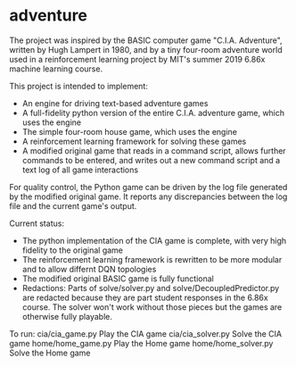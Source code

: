 # adventure

The project was inspired by the BASIC computer game "C.I.A. Adventure", written by Hugh Lampert in 1980, and by a tiny four-room adventure world used in a reinforcement learning project by MIT's summer 2019 6.86x machine learning course.

This project is intended to implement:
- An engine for driving text-based adventure games
- A full-fidelity python version of the entire C.I.A. adventure game, which uses the engine
- The simple four-room house game, which uses the engine
- A reinforcement learning framework for solving these games
- A modified original game that reads in a command script, allows further commands to be entered, and writes out a new command script and a text log of all game interactions

For quality control, the Python game can be driven by the log file generated by the modified original game. It reports any discrepancies between the log file and the current game's output.

Current status:
- The python implementation of the CIA game is complete, with very high fidelity to the original game
- The reinforcement learning framework is rewritten to be more modular and to allow differnt DQN topologies
- The modified original BASIC game is fully functional
- Redactions:
  Parts of solve/solver.py and solve/DecoupledPredictor.py are redacted because they are part student responses in the 6.86x course.
  The solver won't work without those pieces but the games are otherwise fully playable.

To run:
  cia/cia_game.py     Play the CIA game
  cia/cia_solver.py   Solve the CIA game
  home/home_game.py   Play the Home game
  home/home_solver.py Solve the Home game
  
